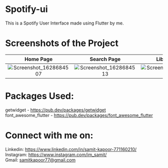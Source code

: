 # Spotify-ui

This is a Spotify User Interface made using Flutter by me.

# Screenshots of the Project

Home Page            |  Search Page                   | Library Page               | Membership Page
:-------------------------:|:-------------------------:|:-------------------------:|:-------------------------:|
![Screenshot_1628684507](https://user-images.githubusercontent.com/77121931/129036477-c114e44d-9d7c-4f39-a0a6-174fc48f0d57.png) |  ![Screenshot_1628684513](https://user-images.githubusercontent.com/77121931/129036549-7224294e-cd0d-4ac8-923f-983559a12bdb.png)|![Screenshot_1628684518](https://user-images.githubusercontent.com/77121931/129036943-d792a637-a29e-45e4-9689-7e37a2c30939.png)|![Screenshot_1628684523](https://user-images.githubusercontent.com/77121931/129037121-4e5b50ce-4bd5-427e-863c-48f3c7291cf8.png)



# Packages Used: 
getwidget - https://pub.dev/packages/getwidget <br />
font_awesome_flutter - https://pub.dev/packages/font_awesome_flutter <br />

# Connect with me on:
Linkedin: https://www.linkedin.com/in/samit-kapoor-771160210/ <br />
Instagram: https://www.instagram.com/im_samit/ <br />
Gmail: samitkapoor77@gmail.com
